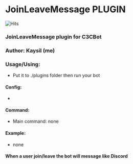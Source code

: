 # JoinLeaveMessage PLUGIN #

<img src="https://hitcounter.pythonanywhere.com/count/tag.svg?url=https%3A%2F%2Fgithub.com%2FKaysil%2FJoinLeaveMessage" alt="Hits">

### JoinLeaveMessage plugin for C3CBot
### Author: Kaysil (me) ##

### Usage/Using:
- Put it to ./plugins folder then run your bot

#### Config:
- 

#### Command:
- Main command: none

#### Example:
- none

#### When a user join/leave the bot will message like Discord
